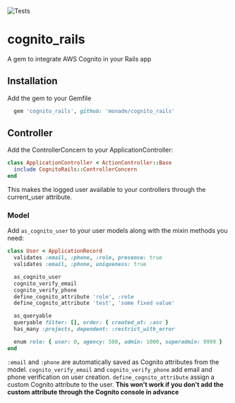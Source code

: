 ![Tests](https://github.com/monade/cognito_rails/actions/workflows/test.yml/badge.svg)

# cognito_rails

A gem to integrate AWS Cognito in your Rails app

## Installation

Add the gem to your Gemfile

```ruby
  gem 'cognito_rails', github: 'monade/cognito_rails'
```

## Controller

Add the ControllerConcern to your ApplicationController:

```ruby
class ApplicationController < ActionController::Base
  include CognitoRails::ControllerConcern
end
```

This makes the logged user available to your controllers through the current_user attribute.

### Model

Add `as_cognito_user` to your user models along with the mixin methods you need:

```ruby
class User < ApplicationRecord
  validates :email, :phone, :role, presence: true
  validates :email, :phone, uniqueness: true

  as_cognito_user
  cognito_verify_email
  cognito_verify_phone
  define_cognito_attribute 'role', :role
  define_cognito_attribute 'test', 'some fixed value'

  as_queryable
  queryable filter: [], order: { created_at: :asc }
  has_many :projects, dependent: :restrict_with_error

  enum role: { user: 0, agency: 500, admin: 1000, superadmin: 9999 }
end
```

`:email` and `:phone` are automatically saved as Cognito attributes from the model.
`cognito_verify_email` and `cognito_verify_phone` add email and phone verification on user creation.
`define_cognito_attribute` assign a custom Cognito attribute to the user. **This won't work if you don't add the custom attribute through the Cognito console in advance**